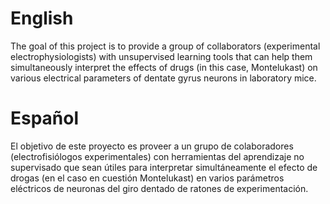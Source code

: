 # English
The goal of this project is to provide a group of collaborators (experimental electrophysiologists) with unsupervised learning tools that can help them simultaneously interpret the effects of drugs (in this case, Montelukast) on various electrical parameters of dentate gyrus neurons in laboratory mice.

# Español

El objetivo de este proyecto es proveer a un grupo de colaboradores (electrofisiólogos experimentales) con herramientas del aprendizaje no supervisado que sean útiles para interpretar simultáneamente el efecto de drogas (en el caso en cuestión Montelukast) en varios parámetros eléctricos de neuronas del giro dentado de ratones de experimentación.
